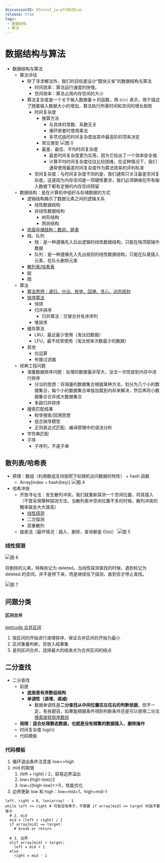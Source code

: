 ```yaml
---
discussionID: 0IxtveI_jw-pftBDZbLoL
release: true
tags:
 - 数据结构
 - 算法
---
```


# 数据结构与算法

- 数据结构与算法
  - 算法评估
    - 除了寻求解法外，我们的目标是设计“既快又省”的数据结构与算法
      - 时间效率：算法运行速度的快慢。
      - 空间效率：算法占用内存空间的大小
    - 算法复杂度是一个关于输入数据量 n 的函数，用 `O(n)` 表示，用于描述了随着输入数据大小的增加，算法执行所需时间和空间的增长趋势
      - 时间复杂度
        - 推算方法
          - 与具体的常数、系数无关
          - 循环嵌套时使用乘法
          - 多项式级的时间复杂度由其中最高阶的项来决定
        - 常见类型  ![图 0](./images/1712475571176.png)  
        - 最差、最佳、平均时间复杂度
          - 最差时间复杂度更为实用，因为它给出了一个效率安全值
          - 计算平均时间复杂度往往比较困难，在这种情况下，我们通常使用最差时间复杂度作为算法效率的评判标准
      - 空间复杂度：与时间复杂度不同的是，我们通常只关注最差空间复杂度。这是因为内存空间是一项硬性要求，我们必须确保在所有输入数据下都有足够的内存空间预留
  - 数据结构：是在计算机中组织与存储数据的方式
    - 逻辑结构揭示了数据元素之间的逻辑关系
      - 线性数据结构
      - 非线性数据结构
        - 树形结构
        - 网状结构
    - [底层存储结构：数组、链表](./底层存储结构：数组、链表.md)
    - 栈、队列
      - 栈：是一种遵循先入后出逻辑的线性数据结构，只能在栈顶部操作数据
      - 队列：是一种遵循先入先出规则的线性数据结构，只能在队尾插入元素，在队头删除元素
    - [散列表/哈希表](#散列表哈希表)
    - [树](./树.md)
    - 图
  - 算法
    - [算法思想：递归、分治、枚举、回溯、贪心、动态规划](./递归、分治、枚举、回溯、贪心、动态规划.md)
    - [排序算法](./排序算法.md)
      - 快排
      - 归并排序
        - 归并算法：交替合并有序序列
      - 堆排序
    - 缓存算法
      - LRU，最近最少使用（淘汰旧数据）
      - LFU，最不经常使用（淘汰频率次数最少的数据）
    - 其他
      - 位运算
      - 布隆过滤器
  - 经典工程问题
    - 海量数据排序问题：处理的数据量非常大，没法一次性放到内存中进行排序
      - 分治的思想：将海量的数据集合根据某种方法，划分为几个小的数据集合，每个小的数据集合单独加载到内存来解决，然后再将小数据集合合并成大数据集合
      - 多路归并排序
    - 搜索匹配结果
      - 枚举搜索/回溯思想
      - 组合排序模型
      - 正则表达式匹配、编译原理中的语法分析
    - 字符串匹配
    - 子序
      - 子序列，不是子串

## 散列表/哈希表

- 原理：数组（利用数组支持按照下标随机访问数据的特性） + hash 函数 
  - Array[index = hash(key)]  ![图 4](./images/1647795833834.png)  
- 哈希冲突
  - 开放寻址法：发生散列冲突，我们就重新探测一个空闲位置，将其插入（不管采用哪种探测方法，当散列表中空闲位置不多的时候，散列冲突的概率就会大大提高）
    - [线性探测](#线性探测)
    - 二次探测
    - 双重散列
  - 链表法（最坏情况：插入、删除、查询都是 O(n)）  ![图 5](./images/1650352201666.png) 

### 线性探测

![图 6](./images/1650352728220.png)  

将删除的元素，特殊标记为 deleted。当线性探测查找的时候，遇到标记为 deleted 的空间，并不是停下来，而是继续往下探测，直到空才停止查找。

![图 7](./images/1650352748489.png)  

## 问题分类

#### 区间合并

[leetcode 合并区间](https://leetcode-cn.com/problems/merge-intervals/)

1. 按区间的开始进行递增排序，保证合并区间的开始为最小
2. 区间重叠判断，否放入结果集
3. 是则区间合并，选择最大的结束点为合并区间的结点

## 二分查找

- 二分查找
  - 前提
    - **底层是有序数组结构**
    - **单调性（递增、递减)**
      - 数据单调性是**二分查找从中间位置往左往右的判断依据**，但不一定，有些题目，如果能根据条件得到判断条件还是可以使用二分法 [搜索旋转排序数组](https://leetcode-cn.com/problems/search-in-rotated-sorted-array/)
  - **局限：适合处理静态数据，也就是没有频繁的数据插入、删除操作**
  - 时间复杂度 log(n)
  - 代码模板


### 代码模板

1. 循环退出条件注意是 low<=high
2. mid 的取值
   1. (left + right) / 2，容易边界溢出
   2. low+(high-low)/2
   3. low+((high-low)>>1)，性能优化
3. 边界更新 low 和 high：low=mid+1，high=mid-1

```
left, right = 0, len(array) - 1
while left <= right # 可能没有等于，不需要 if array[mid] == target 时就不要等于
  # 2. mid
  mid = (left + right) / 2
  if array[mid] == target:
    # break or return

  # 3. 边界
  elif array[mid] < target:
    left = mid + 1
  else
    right = mid - 1
```


